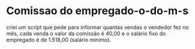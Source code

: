 # Comissao do empregado-o-do-m-s
criei um script que pede para informar quantas vendas o vendedor fez no mês, cada venda o valor da comissão é 40,00 e o salário fixo do empregado é de 1.518,00 (salário mínimo). 
